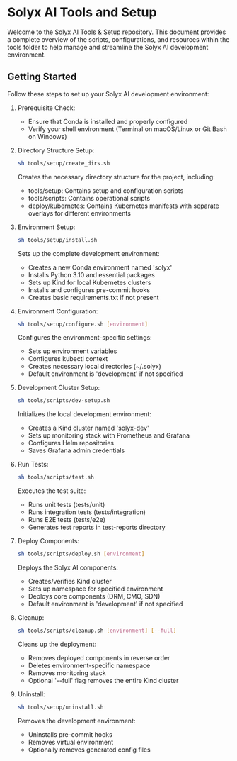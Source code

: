 # Solyx AI Tools and Setup

Welcome to the Solyx AI Tools & Setup repository. This document provides a complete overview of the scripts, configurations, and resources within the tools folder to help manage and streamline the Solyx AI development environment.

## Getting Started

Follow these steps to set up your Solyx AI development environment:

1. Prerequisite Check:
   - Ensure that Conda is installed and properly configured
   - Verify your shell environment (Terminal on macOS/Linux or Git Bash on Windows)

2. Directory Structure Setup:
   ```bash
   sh tools/setup/create_dirs.sh
   ```
   Creates the necessary directory structure for the project, including:
   - tools/setup: Contains setup and configuration scripts
   - tools/scripts: Contains operational scripts
   - deploy/kubernetes: Contains Kubernetes manifests with separate overlays for different environments

3. Environment Setup:
   ```bash
   sh tools/setup/install.sh
   ```
   Sets up the complete development environment:
   - Creates a new Conda environment named 'solyx'
   - Installs Python 3.10 and essential packages
   - Sets up Kind for local Kubernetes clusters
   - Installs and configures pre-commit hooks
   - Creates basic requirements.txt if not present

4. Environment Configuration:
   ```bash
   sh tools/setup/configure.sh [environment]
   ```
   Configures the environment-specific settings:
   - Sets up environment variables
   - Configures kubectl context
   - Creates necessary local directories (~/.solyx)
   - Default environment is 'development' if not specified

5. Development Cluster Setup:
   ```bash
   sh tools/scripts/dev-setup.sh
   ```
   Initializes the local development environment:
   - Creates a Kind cluster named 'solyx-dev'
   - Sets up monitoring stack with Prometheus and Grafana
   - Configures Helm repositories
   - Saves Grafana admin credentials

6. Run Tests:
   ```bash
   sh tools/scripts/test.sh
   ```
   Executes the test suite:
   - Runs unit tests (tests/unit)
   - Runs integration tests (tests/integration)
   - Runs E2E tests (tests/e2e)
   - Generates test reports in test-reports directory

7. Deploy Components:
   ```bash
   sh tools/scripts/deploy.sh [environment]
   ```
   Deploys the Solyx AI components:
   - Creates/verifies Kind cluster
   - Sets up namespace for specified environment
   - Deploys core components (DRM, CMO, SDN)
   - Default environment is 'development' if not specified

8. Cleanup:
   ```bash
   sh tools/scripts/cleanup.sh [environment] [--full]
   ```
   Cleans up the deployment:
   - Removes deployed components in reverse order
   - Deletes environment-specific namespace
   - Removes monitoring stack
   - Optional '--full' flag removes the entire Kind cluster

9. Uninstall:
   ```bash
   sh tools/setup/uninstall.sh
   ```
   Removes the development environment:
   - Uninstalls pre-commit hooks
   - Removes virtual environment
   - Optionally removes generated config files
